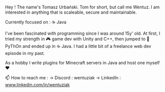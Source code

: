 Hey ! 
The name's Tomasz Urbański. Tom for short, but call me Wentuz. 
I am interested in anything that is scaleable, secure and maintainable.

Currently focused on :
☕ Java


I've been fascinated with programming since I was around 15y' old. At first, 
I tried my strength in 🎮 game dev with Unity and C++, then jumped to 🐍 PyThOn and ended up in ☕ Java. 
I had a little bit of a freelance web dev episode in my past.

As a hobby I write plugins for Minecraft servers in Java and host one myself ❤️

📫 How to reach me :
        -> Discord : wentuziak
        -> LinkedIn : www.linkedin.com/in/wentuziak


<!---
Wentuz/Wentuz is a ✨ special ✨ repository because its `README.md` (this file) appears on your GitHub profile.
You can click the Preview link to take a look at your changes.
--->
